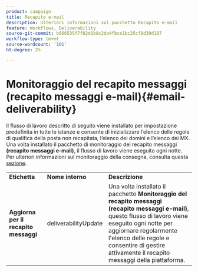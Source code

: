 ```yaml
---
product: campaign
title: Recapito e-mail
description: Ulteriori informazioni sul pacchetto Recapito e-mail
feature: Workflows, Deliverability
source-git-commit: b666535f7f82d1b8c2da4fbce1bc25cf8d39d187
workflow-type: tm+mt
source-wordcount: '101'
ht-degree: 2%

---
```



# Monitoraggio del recapito messaggi (recapito messaggi e-mail){#email-deliverability}



Il flusso di lavoro descritto di seguito viene installato per impostazione predefinita in tutte le istanze e consente di inizializzare l’elenco delle regole di qualifica della posta non recapitata, l’elenco dei domini e l’elenco dei MX. Una volta installato il pacchetto di monitoraggio del recapito messaggi **(recapito messaggi e-mail)**, il flusso di lavoro viene eseguito ogni notte. Per ulteriori informazioni sul monitoraggio della consegna, consulta questa [sezione](../../delivery/using/about-deliverability.md).

<table> 
 <tbody> 
  <tr> 
   <td> <strong>Etichetta</strong><br /> </td> 
   <td> <strong>Nome interno</strong><br /> </td> 
   <td> <strong>Descrizione</strong><br /> </td> 
  </tr> 
  <tr> 
   <td> <strong>Aggiorna per il recapito messaggi</strong><br /> </td> 
   <td> <span class="uicontrol">deliverabilityUpdate</span> <br /> </td> 
   <td>  Una volta installato il pacchetto <strong>Monitoraggio del recapito messaggi (recapito messaggi e-mail)</strong>, questo flusso di lavoro viene eseguito ogni notte per aggiornare regolarmente l'elenco delle regole e consentire di gestire attivamente il recapito messaggi della piattaforma.<br /> </td> 
  </tr> 
 </tbody> 
</table>

